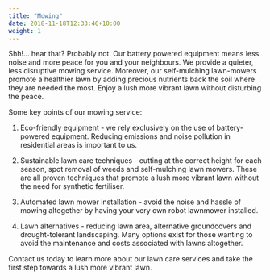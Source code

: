 ```yaml
---
title: "Mowing"
date: 2018-11-18T12:33:46+10:00
weight: 1
---
```


Shh!... hear that? Probably not. Our battery powered equipment means less noise and more peace for you and your neighbours. We provide a quieter, less disruptive mowing service. Moreover, our self-mulching lawn-mowers promote a healthier lawn by adding precious nutrients back the soil where they are needed the most. Enjoy a lush more vibrant lawn without disturbing the peace. 

Some key points of our mowing service:

1. Eco-friendly equipment - we rely exclusively on the use of battery-powered equipment. Reducing emissions and noise pollution in residential areas is important to us. 

2. Sustainable lawn care techniques - cutting at the correct height for each season, spot removal of weeds and self-mulching lawn mowers. These are all proven techniques that promote a lush more vibrant lawn without the need for synthetic fertiliser. 

3. Automated lawn mower installation - avoid the noise and hassle of mowing altogether by having your very own robot lawnmower installed. 

4. Lawn alternatives - reducing lawn area, alternative groundcovers and drought-tolerant landscaping. Many options exist for those wanting to avoid the maintenance and costs associated with lawns altogether. 


Contact us today to learn more about our lawn care services and take the first step towards a lush more vibrant lawn. 